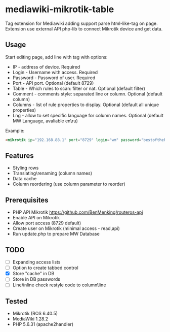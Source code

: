 # mediawiki-mikrotik-table

Tag extension for Mediawiki adding support parse <mikrotik /> html-like-tag on page.
Extension use external API php-lib to connect Mikrotik device and get data.

## Usage
Start editing page, add line with <mikrotik /> tag with options:
 - IP - address of device. Required
 - Login - Username with access. Required
 - Password - Password of user. Required
 - Port - API port. Optional (default 8729)
 - Table - Which rules to scan: filter or nat. Optional (default filter)
 - Comment - comments style: separated line or column. Optional (default column)
 - Columns - list of rule properties to display. Optional (default all unique properties)
 - Lng - allow to set specific language for column names. Optional (default MW Language, avaliable en\ru)
 
Example:
```html
<mikrotik ip="192.168.88.1" port="8729" login="wm" password="bestofthebest" table="nat" comment="line" columns=".id,chain,action,src-address,dst-address,to-ports,protocol,dst-port,bytes,packets,to-addresses" />
```
 
## Features
 - Styling rows
 - Translating\renaming (column names)
 - Data cache
 - Column reordering (use column parameter to reorder)
 
## Prerequisites
 - PHP API Mikrotik https://github.com/BenMenking/routeros-api
 - Enable API on Mikrotik
 - Allow port access (8729 default)
 - Create user on Mikrotik (minimal access - read,api)
 - Run update.php to prepare MW Database
 
## TODO
 - [ ] Expanding access lists
 - [ ] Option to create tabbed control
 - [x] Store "cache" in DB
 - [ ] Store in DB passwords
 - [ ] Line/inline check restyle code to column\line
 
## Tested
 - Mikrotik (ROS 6.40.5)
 - MediaWiki 1.28.2
 - PHP 5.6.31 (apache2handler)
